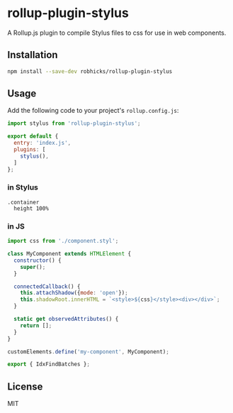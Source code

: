 # rollup-plugin-stylus

A Rollup.js plugin to compile Stylus files to css for use in web components.  

## Installation

```bash
npm install --save-dev robhicks/rollup-plugin-stylus
```

## Usage

Add the following code to your project's `rollup.config.js`:

```js
import stylus from 'rollup-plugin-stylus';

export default {
  entry: 'index.js',
  plugins: [
    stylus(),
  ]
};
```

### in Stylus

```stylus
.container
  height 100%
```

### in JS

```js
import css from './component.styl';

class MyComponent extends HTMLElement {
  constructor() {
    super();
  }

  connectedCallback() {
    this.attachShadow({mode: 'open'});
    this.shadowRoot.innerHTML = `<style>${css}</style><div></div>`;
  }

  static get observedAttributes() {
    return [];
  }
}

customElements.define('my-component', MyComponent);

export { IdxFindBatches };
```

## License

MIT
